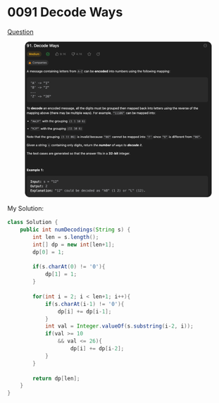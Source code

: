 # 0091 Decode Ways

[Question](https://leetcode.com/problems/decode-ways/description/?envType=study-plan\&id=algorithm-ii)

<figure><img src="../.gitbook/assets/image (1).png" alt=""><figcaption></figcaption></figure>



My Solution:

```java
class Solution {
    public int numDecodings(String s) {
        int len = s.length();
        int[] dp = new int[len+1];
        dp[0] = 1;

        if(s.charAt(0) != '0'){
            dp[1] = 1;
        }

        for(int i = 2; i < len+1; i++){
            if(s.charAt(i-1) != '0'){
                dp[i] += dp[i-1];
            }
            int val = Integer.valueOf(s.substring(i-2, i));
            if(val >= 10 
                && val <= 26){
                    dp[i] += dp[i-2];
            }
        }

        return dp[len];
    }
}
```

